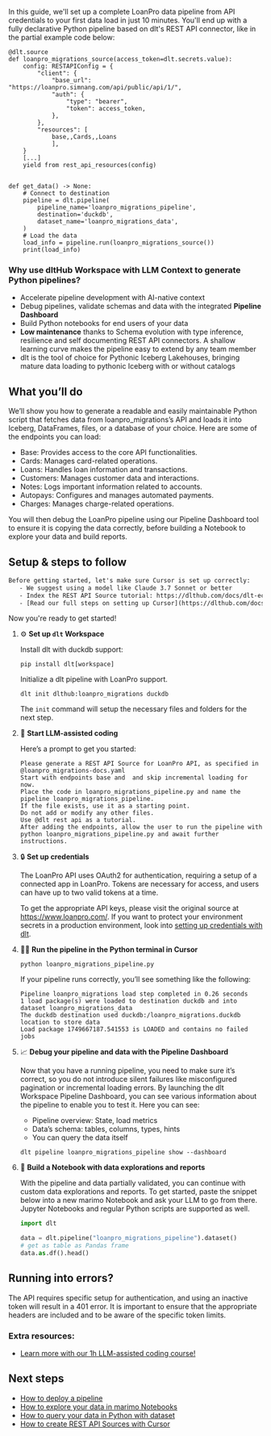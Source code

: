 In this guide, we'll set up a complete LoanPro data pipeline from API credentials to your first data load in just 10 minutes. You'll end up with a fully declarative Python pipeline based on dlt's REST API connector, like in the partial example code below:

```python-outcome
@dlt.source
def loanpro_migrations_source(access_token=dlt.secrets.value):
    config: RESTAPIConfig = {
        "client": {
            "base_url": "https://loanpro.simnang.com/api/public/api/1/",
            "auth": {
                "type": "bearer",
                "token": access_token,
            },
        },
        "resources": [
            base,,Cards,,Loans
            ],
    }
    [...]
    yield from rest_api_resources(config)


def get_data() -> None:
    # Connect to destination
    pipeline = dlt.pipeline(
        pipeline_name='loanpro_migrations_pipeline',
        destination='duckdb',
        dataset_name='loanpro_migrations_data', 
    )
    # Load the data
    load_info = pipeline.run(loanpro_migrations_source())
    print(load_info) 
```

### Why use dltHub Workspace with LLM Context to generate Python pipelines?

- Accelerate pipeline development with AI-native context
- Debug pipelines, validate schemas and data with the integrated **Pipeline Dashboard**
- Build Python notebooks for end users of your data
- **Low maintenance** thanks to Schema evolution with type inference, resilience and self documenting REST API connectors. A shallow learning curve makes the pipeline easy to extend by any team member
- dlt is the tool of choice for Pythonic Iceberg Lakehouses, bringing mature data loading to pythonic Iceberg with or without catalogs

## What you’ll do

We’ll show you how to generate a readable and easily maintainable Python script that fetches data from loanpro_migrations’s API and loads it into Iceberg, DataFrames, files, or a database of your choice. Here are some of the endpoints you can load:

- Base: Provides access to the core API functionalities.
- Cards: Manages card-related operations.
- Loans: Handles loan information and transactions.
- Customers: Manages customer data and interactions.
- Notes: Logs important information related to accounts.
- Autopays: Configures and manages automated payments.
- Charges: Manages charge-related operations.

You will then debug the LoanPro pipeline using our Pipeline Dashboard tool to ensure it is copying the data correctly, before building a Notebook to explore your data and build reports.

## Setup & steps to follow

```default
Before getting started, let's make sure Cursor is set up correctly:
   - We suggest using a model like Claude 3.7 Sonnet or better
   - Index the REST API Source tutorial: https://dlthub.com/docs/dlt-ecosystem/verified-sources/rest_api/ and add it to context as **@dlt rest api**
   - [Read our full steps on setting up Cursor](https://dlthub.com/docs/dlt-ecosystem/llm-tooling/cursor-restapi#23-configuring-cursor-with-documentation)
```

Now you're ready to get started!

1. ⚙️ **Set up `dlt` Workspace**
    
    Install dlt with duckdb support:
    ```shell
    pip install dlt[workspace]
    ```

    Initialize a dlt pipeline with LoanPro support.
    ```shell
    dlt init dlthub:loanpro_migrations duckdb
    ```

    The `init` command will setup the necessary files and folders for the next step.
    
2. 🤠 **Start LLM-assisted coding**
    
    Here’s a prompt to get you started:
    
    ```prompt
    Please generate a REST API Source for LoanPro API, as specified in @loanpro_migrations-docs.yaml 
    Start with endpoints base and  and skip incremental loading for now. 
    Place the code in loanpro_migrations_pipeline.py and name the pipeline loanpro_migrations_pipeline. 
    If the file exists, use it as a starting point. 
    Do not add or modify any other files. 
    Use @dlt rest api as a tutorial. 
    After adding the endpoints, allow the user to run the pipeline with python loanpro_migrations_pipeline.py and await further instructions.
    ```

    
3. 🔒 **Set up credentials** 
    
    The LoanPro API uses OAuth2 for authentication, requiring a setup of a connected app in LoanPro. Tokens are necessary for access, and users can have up to two valid tokens at a time.
    
    To get the appropriate API keys, please visit the original source at https://www.loanpro.com/.
    If you want to protect your environment secrets in a production environment, look into [setting up credentials with dlt](https://dlthub.com/docs/walkthroughs/add_credentials).
    
4. 🏃‍♀️ **Run the pipeline in the Python terminal in Cursor**
    
    ```shell
    python loanpro_migrations_pipeline.py
    ```
    
    If your pipeline runs correctly, you’ll see something like the following:
    
    ```shell
    Pipeline loanpro_migrations load step completed in 0.26 seconds
    1 load package(s) were loaded to destination duckdb and into dataset loanpro_migrations_data
    The duckdb destination used duckdb:/loanpro_migrations.duckdb location to store data
    Load package 1749667187.541553 is LOADED and contains no failed jobs
    ```
    
5. 📈 **Debug your pipeline and data with the Pipeline Dashboard**

    Now that you have a running pipeline, you need to make sure it’s correct, so you do not introduce silent failures like misconfigured pagination or incremental loading errors. By launching the dlt Workspace Pipeline Dashboard, you can see various information about the pipeline to enable you to test it. Here you can see:
    - Pipeline overview: State, load metrics
    - Data’s schema: tables, columns, types, hints
    - You can query the data itself
    
    ```shell
    dlt pipeline loanpro_migrations_pipeline show --dashboard
    ```
    
6. 🐍 **Build a Notebook with data explorations and reports**

    With the pipeline and data partially validated, you can continue with custom data explorations and reports. To get started, paste the snippet below into a new marimo Notebook and ask your LLM to go from there. Jupyter Notebooks and regular Python scripts are supported as well.

    
    ```python
    import dlt

   data = dlt.pipeline("loanpro_migrations_pipeline").dataset()
   # get as table as Pandas frame
   data.as.df().head()
    ```

## Running into errors?

The API requires specific setup for authentication, and using an inactive token will result in a 401 error. It is important to ensure that the appropriate headers are included and to be aware of the specific token limits.

### Extra resources:

- [Learn more with our 1h LLM-assisted coding course!](https://www.youtube.com/watch?v=GGid70rnJuM)

## Next steps

- [How to deploy a pipeline](https://dlthub.com/docs/walkthroughs/deploy-a-pipeline)
- [How to explore your data in marimo Notebooks](https://dlthub.com/docs/general-usage/dataset-access/marimo)
- [How to query your data in Python with dataset](https://dlthub.com/docs/general-usage/dataset-access/dataset)
- [How to create REST API Sources with Cursor](https://dlthub.com/docs/dlt-ecosystem/llm-tooling/cursor-restapi)